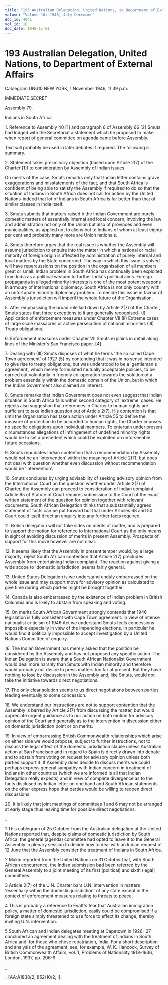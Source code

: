 ```yaml
---
title: "193 Australian Delegation, United Nations, to Department of External Affairs"
volume: "Volume 10: 1946, July-December"
doc_id: 4041
vol_id: 10
doc_date: 1946-11-01
---
```


# 193 Australian Delegation, United Nations, to Department of External Affairs

Cablegram UN610 NEW YORK, 1 November 1946, 11.39 p.m.

IMMEDIATE SECRET

Assembly 79.

Indians in South Africa.

1\. Reference to Assembly 40 [1] and paragraph 6 of Assembly 66 [2] Smuts had lodged with the Secretariat a statement which he proposed to make when report of general committee on agenda came before Assembly.

Text will probably be used in later debates if required. The following is summary.

2\. Statement takes preliminary objection (based upon Article 2(7) of the Charter [1]) to consideration by Assembly of Indian issues.

On merits of the case, Smuts remarks only that Indian letter contains grave exaggerations and misstatements of the fact, and that South Africa is confident of being able to satisfy the Assembly if required to do so that the situation of Indians in South Africa does not call for action by the United Nations-indeed that lot of Indians in South Africa is far better than that of similar classes in India itself.

3\. Smuts submits that matters raised b the Indian Government are purely domestic matters of essentially internal and local concern, involving the law and administration not only of the Union but also of provinces and even municipalities, as applied not to aliens but to Indians of whom at least eighty per cent and probably many more are Union nationals.

4\. Smuts therefore urges that the real issue is whether the Assembly will assume jurisdiction to enquire into the matter in which a national or racial minority of foreign origin is affected by administration of purely internal and local matters by the State concerned. The way in which this issue is solved will have repercussions on the position in the organisation of all members great or small. Indian problem in South Africa has continually been exploited from India as a political weapon to further India's political aims. Foreign propaganda in alleged minority interests is one of the most potent weapons in armoury of international diplomacy. South Africa is not only country with an unfortunate minority diplomacy problem. To decide this issue in favour of Assembly's jurisdiction will imperil the whole future of the Organisation.

5\. After emphasising the broad rule laid down by Article 2(7) of the Charter, Smuts states that three exceptions to it are generally recognised- (I) Application of enforcement measures under Chapter VII (II) Extreme cases of large scale massacres or active persecution of national minorities (III) Treaty obligations.

6\. Enforcement measures under Chapter VII Smuts explains in detail along lines of the Minister's San Francisco paper. [4]

7\. Dealing with (III) Smuts disposes of what he terms 'the so called Cape Town agreement' of 1927 [5] by contending that it was in no sense intended to give rise to treaty obligations, but was understood to be a 'gentleman's agreement', which merely formulated mutually acceptable policies, to be carried out voluntarily in friendly co-operation towards the solution of a problem essentially within the domestic domain of the Union, but in which the Indian Government also claimed an interest.

8\. Smuts remarks that Indian Government does not even suggest that Indian situation in South Africa falls within second category of 'extreme' cases. He rejects also suggestion that references in Charter to human rights are sufficient to take Indian question out of Article 2(7). His contention is that until the Organisation has taken action under Article 55 to define the measure of protection to be accorded to human rights, the Charter imposes no specific obligations upon individual members. To entertain under present circumstances allegations of infringement of undefined minority rights would be to set a precedent which could be exploited on unforseeable future occasions.

9\. Smuts repudiates Indian contention that a recommendation by Assembly would not be an 'intervention' within the meaning of Article 2(7), but does not deal with question whether even discussion without recommendation would be 'intervention'.

10\. Smuts concludes by urging advisability of seeking advisory opinion from the International Court on the question whether under Article 2(7) of Charter, the Assembly can proceed to consideration of Indian complaint. Article 65 of Statute of Court requires submission to the Court of the exact written statement of the question for opinion together with relevant documents. South African Delegation thinks that a substantially agreed statement of facts can be put forward but that under Articles 68 and 50 Court could itself direct an enquiry into any further facts required.

11\. British delegation will not take sides on merits of matter, and is prepared to support the motion for reference to International Court as the only means in sight of avoiding discussion of merits in present Assembly. Prospects of support for this move however are not clear.

12\. It seems likely that the Assembly in present temper would, by a large majority, reject South African contention that Article 2(7) precludes Assembly from entertaining Indian complaint. The reaction against giving a wide scope to 'domestic jurisdiction' seems fairly general.

13\. United States Delegation is we understand unduly embarrassed on the whole issue and may support move for advisory opinion as calculated to give time during which parties might be brought together.

14\. Canada is also embarrassed by the existence of Indian problem in British Columbia and is likely to abstain from speaking and voting.

15\. On merits South African Government strongly contends that 1946 legislation is fully consistent with Cape Town agreement. In view of intense nationalist criticism of 1946 Act we understand Smuts feels concessions impossible especially in view of the impending elections. In particular he would find it politically impossible to accept investigation by a United Nations Committee of enquiry.

16\. The Indian Government has merely asked that the position be considered by the Assembly and has not proposed any specific action. The Indian Delegation is aware that a South African Nationalist Government would deal more harshly than Smuts with Indian minority and therefore would probably not desire to press matters too far at present. But they have nothing to lose by discussion in the Assembly and, like Smuts, would not take the initiative towards direct negotiations.

17\. The only clear solution seems to us direct negotiations between parties leading eventually to some concession.

18\. We understand our instructions are not to support contention that the Assembly is barred by Article 2(7) from discussing the matter, but would appreciate urgent guidance as to our action on both motion for advisory opinion of the Court and generally as to the intervention in discussion either on domestic jurisdiction point or on merits.

19\. In view of embarrassing British Commonwealth relationships which arise on either side we would propose, subject to further instructions, not to discuss the legal effect of the domestic jurisdiction clause unless Australian action at San Francisco and in regard to Spain is directly drawn into debate and to abstain from voting on request for advisory opinion unless both parties support it. If Assembly does decide to discuss merits we could perhaps express general sympathy with Indian concern in treatment of Indians in other countries (which we are informed is all that Indian Delegation really expects) and in view of complete divergence as to the facts disclosed by Indian letter on one hand and South African statements on the other express hope that parties would be willing to reopen direct discussions.

20\. It is likely that joint meetings of committees 1 and 6 may not be arranged at early stage thus leaving time for possible direct negotiations.

_

1 This cablegram of 25 October from the Australian delegation at the United Nations reported that, despite claims of domestic jurisdiction by South Africa, the general (agenda) committee had opted to leave it to the General Assembly in plenary session to decide how to deal with an Indian request of 12 June that the Assembly consider the treatment of Indians in South Africa.

2 Makin reported from the United Nations on 31 October that, with South African concurrence, the Indian submission bad been referred by the General Assembly to a joint meeting of its first (political) and sixth (legal) committees.

3 Article 2(7) of the U.N. Charter bars U.N. intervention in matters 'essentially within the domestic jurisdiction' of any state except in the context of enforcement measures relating to threats to peace.

4 This is probably a reference to Evatt's fear that Australian immigration policy, a matter of domestic jurisdiction, easily could be compromised if a foreign state simply threatened to use force to effect its change, thereby inviting U.N. intervention.

5 South African and Indian delegates meeting at Capetown in 1926- 27 concluded an agreement dealing with the treatment of Indians in South Africa and, for those who chose repatriation, India. For a short description and analysis of the agreement, see, for example, W. K. Hancock, Survey of British Commonwealth Affairs, vol. 1, Problems of Nationality 1918-1936, London, 1937, pp. 206-9.

_

_ [AA:A1838/2, 852/10/2, i]_
